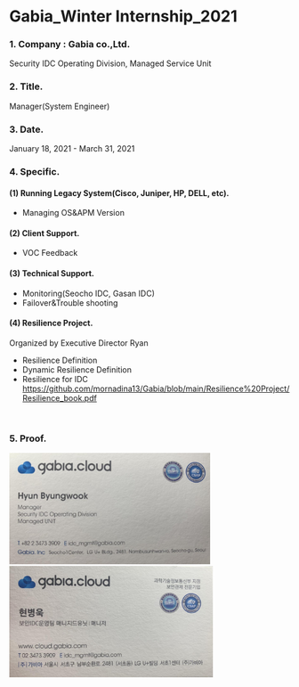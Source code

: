 # Gabia_Winter Internship_2021
### 1. Company : Gabia co.,Ltd.
Security IDC Operating Division, Managed Service Unit
<br>
### 2. Title.
Manager(System Engineer)
<br>
### 3. Date.
January 18, 2021 - March 31, 2021
<br>
### 4. Specific.
#### (1) Running Legacy System(Cisco, Juniper, HP, DELL, etc).
- Managing OS&APM Version
#### (2) Client Support.
- VOC Feedback
#### (3) Technical Support.
- Monitoring(Seocho IDC, Gasan IDC)
- Failover&Trouble shooting
#### (4) Resilience Project.
Organized by Executive Director Ryan
- Resilience Definition
- Dynamic Resilience Definition
- Resilience for IDC<br>
https://github.com/mornadina13/Gabia/blob/main/Resilience%20Project/Resilience_book.pdf
<br>

### 5. Proof.
<img src="https://github.com/mornadina13/Gabia/blob/main/Img/Eng.jpeg" witdh="500" height="200" /><img src="https://github.com/mornadina13/Gabia/blob/main/Img/Kor.jpeg" witdh="500" height="200" />
